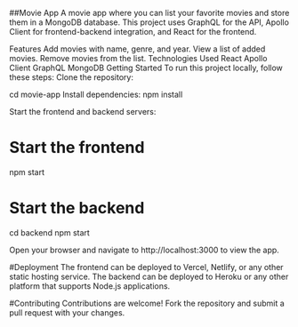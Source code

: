 ##Movie App
A movie app where you can list your favorite movies and store them in a MongoDB database. This project uses GraphQL for the API, Apollo Client for frontend-backend integration, and React for the frontend.

Features
Add movies with name, genre, and year.
View a list of added movies.
Remove movies from the list.
Technologies Used
React
Apollo Client
GraphQL
MongoDB
Getting Started
To run this project locally, follow these steps:
Clone the repository:

cd movie-app
Install dependencies:
npm install

Start the frontend and backend servers:
# Start the frontend
npm start


# Start the backend
cd backend
npm start


Open your browser and navigate to http://localhost:3000 to view the app.

#Deployment
The frontend can be deployed to Vercel, Netlify, or any other static hosting service. The backend can be deployed to Heroku or any other platform that supports Node.js applications.

#Contributing
Contributions are welcome! Fork the repository and submit a pull request with your changes.
